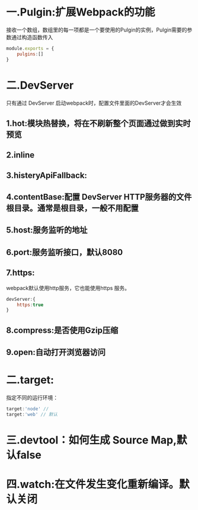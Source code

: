 
# 一.Pulgin:扩展Webpack的功能
接收一个数组，数组里的每一项都是一个要使用的Pulgin的实例，Pulgin需要的参数通过构造函数传入
```js
module.exports = {
	pulgins:[]
}
```


# 二.DevServer
只有通过 DevServer 启动webpack时，配置文件里面的DevServer才会生效

## 1.hot:模块热替换，将在不刷新整个页面通过做到实时预览

## 2.inline
## 3.histeryApiFallback:
## 4.contentBase:配置 DevServer HTTP服务器的文件根目录。通常是根目录，一般不用配置
## 5.host:服务监听的地址
## 6.port:服务监听接口，默认8080
## 7.https:
webpack默认使用http服务，它也能使用https 服务。
```js
devServer:{
	https:true
}
```
## 8.compress:是否使用Gzip压缩
## 9.open:自动打开浏览器访问

# 二.target:
指定不同的运行环境：
```js
target:'node' //
target:'web' // 默认
```

# 三.devtool：如何生成 Source Map,默认false

# 四.watch:在文件发生变化重新编译。默认关闭
